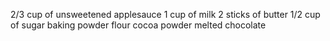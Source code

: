 2/3 cup of unsweetened applesauce 
1 cup of milk
2 sticks of butter
1/2 cup of sugar
baking powder
flour
cocoa powder
melted chocolate